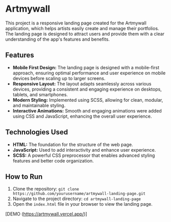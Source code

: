 # Artmywall

This project is a responsive landing page created for the Artmywall application, which helps artists easily create and manage their portfolios. The landing page is designed to attract users and provide them with a clear understanding of the app's features and benefits.

## Features
- **Mobile First Design:** The landing page is designed with a mobile-first approach, ensuring optimal performance and user experience on mobile devices before scaling up to larger screens.
- **Responsive Layout:** The layout adapts seamlessly across various devices, providing a consistent and engaging experience on desktops, tablets, and smartphones.
- **Modern Styling:** Implemented using SCSS, allowing for clean, modular, and maintainable styling.
- **Interactive Animations:** Smooth and engaging animations were added using CSS and JavaScript, enhancing the overall user experience.

## Technologies Used
- **HTML:** The foundation for the structure of the web page.
- **JavaScript:** Used to add interactivity and enhance user experience.
- **SCSS:** A powerful CSS preprocessor that enables advanced styling features and better code organization.

## How to Run
1. Clone the repository: `git clone https://github.com/yourusername/artmywall-landing-page.git`
2. Navigate to the project directory: `cd artmywall-landing-page`
3. Open the `index.html` file in your browser to view the landing page.

[DEMO (https://artmywall.vercel.app/)]
